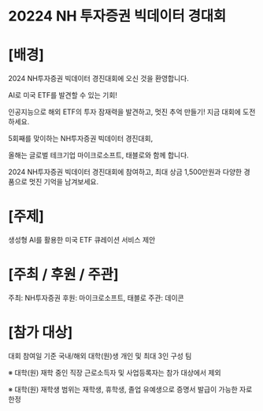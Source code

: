 # 20224 NH 투자증권 빅데이터 경대회

# [배경]
2024 NH투자증권 빅데이터 경진대회에 오신 것을 환영합니다.

AI로 미국 ETF를 발견할 수 있는 기회!

인공지능으로 해외 ETF의 투자 잠재력을 발견하고, 멋진 추억 만들기! 지금 대회에 도전하세요.

5회째를 맞이하는 NH투자증권 빅데이터 경진대회,

올해는 글로벌 테크기업 마이크로소프트, 태블로와 함께 합니다.

2024 NH투자증권 빅데이터 경진대회에 참여하고,
최대 상금 1,500만원과 다양한 경품으로 멋진 기억을 남겨보세요.

# [주제]
생성형 AI를 활용한 미국 ETF 큐레이션 서비스 제안


# [주최 / 후원 / 주관]
주최: NH투자증권
후원: 마이크로소프트, 태블로
주관: 데이콘


# [참가 대상]
대회 참여일 기준 국내/해외 대학(원)생 개인 및 최대 3인 구성 팀

※ 대학(원) 재학 중인 직장 근로소득자 및 사업등록자는 참가 대상에서 제외

※ 대학(원) 재학생 범위는 재학생, 휴학생, 졸업 유예생으로 증명서 발급이 가능한 자로 한정

